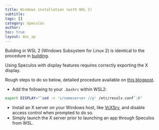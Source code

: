 ```yaml
---
title: Windows installation (with WSL 2)
subtitle:
tags: []
category: Speculos
author:
toc: true
layout: doc_sp
---
```


Building in WSL 2 (Windows Subsystem for Linux 2) is identical to the procedure in [building](../linux-installation/#build).

Using Speculos with display features requires correctly exporting the X display.

Rough steps to do so below, detailed procedure available on [this blogpost](https://techcommunity.microsoft.com/t5/windows-dev-appconsult/running-wsl-gui-apps-on-windows-10/ba-p/1493242).

- Add the following to your `.bashrc` within WSL2:

```sh
export DISPLAY="`sed -n 's/nameserver //p' /etc/resolv.conf`:0"
```

- Install an X server on your Windows host, like [VcXSrv](https://sourceforge.net/projects/vcxsrv/), and disable access control when prompted to do so.
- Simply launch the X server prior to launching an app through Speculos from WSL.
